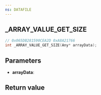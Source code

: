 ```yaml
---
ns: DATAFILE
---
```

## _ARRAY_VALUE_GET_SIZE

```c
// 0x065DB281590CEA2D 0xA8A21766
int _ARRAY_VALUE_GET_SIZE(Any* arrayData);
```


## Parameters
* **arrayData**: 

## Return value
